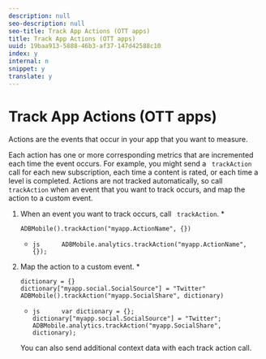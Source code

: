 ```yaml
---
description: null
seo-description: null
seo-title: Track App Actions (OTT apps)
title: Track App Actions (OTT apps)
uuid: 19baa913-5888-46b3-af37-147d42588c10
index: y
internal: n
snippet: y
translate: y
---
```


# Track App Actions (OTT apps)

Actions are the events that occur in your app that you want to measure. 

Each action has one or more corresponding metrics that are incremented each time the event occurs. For example, you might send a ` trackAction` call for each new subscription, each time a content is rated, or each time a level is completed. Actions are not tracked automatically, so call ` trackAction` when an event that you want to track occurs, and map the action to a custom event. 


1. When an event you want to track occurs, call ` trackAction`. 
    * 
      ```
      ADBMobile().trackAction("myapp.ActionName", {})
      ```

    * 
      ```
      js      ADBMobile.analytics.trackAction("myapp.ActionName", {});
      ```


1. Map the action to a custom event. 
    * 
      ```
      dictionary = {} 
      dictionary["myapp.social.SocialSource"] = "Twitter"  
      ADBMobile().trackAction("myapp.SocialShare", dictionary)
      ```

    * 
      ```
      js      var dictionary = {}; 
      dictionary["myapp.social.SocialSource"] = "Twitter"; 
      ADBMobile.analytics.trackAction("myapp.SocialShare", dictionary);
      ```

   You can also send additional context data with each track action call. 


